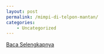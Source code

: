 ```yaml
---
layout: post
permalink: /mimpi-di-telpon-mantan/
categories:
    - Uncategorized
---
```


[Baca Selengkapnya](/04)